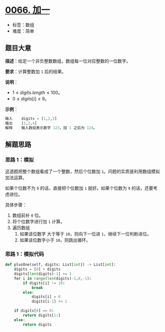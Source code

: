 # [0066. 加一](https://leetcode.cn/problems/plus-one/)

- 标签：数组
- 难度：简单

## 题目大意

**描述**：给定一个非负整数数组，数组每一位对应整数的一位数字。

**要求**：计算整数加 `1` 后的结果。

**说明**：

- $1 \le digits.length \le 100$。
- $0 \le digits[i] \le 9$。

**示例**：

```Python
输入    digits = [1,2,3]
输出    [1,2,4]
解释    输入数组表示数字 123，加 1 之后为 124。
```

## 解题思路

### 思路 1：模拟

这道题把整个数组看成了一个整数，然后个位数加 `1`。问题的实质是利用数组模拟加法运算。

如果个位数不为 `9` 的话，直接把个位数加 `1` 就好。如果个位数为 `9` 的话，还要考虑进位。

具体步骤：

1. 数组前补 `0` 位。
2. 将个位数字进行加 `1` 计算。
3. 遍历数组
   1. 如果该位数字 大于等于 `10`，则向下一位进 `1`，继续下一位判断进位。
   2. 如果该位数字小于 `10`，则跳出循环。

### 思路 1：模拟代码

```Python
def plusOne(self, digits: List[int]) -> List[int]:
    digits = [0] + digits
    digits[len(digits)-1] += 1
    for i in range(len(digits)-1,0,-1):
        if digits[i] != 10:
            break
        else:
            digits[i] = 0
            digits[i-1] += 1
        
    if digits[0] == 0:
        return digits[1:] 
    else:
        return digits
```
